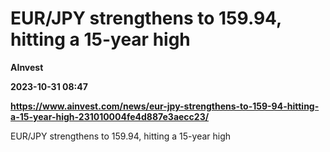 # EUR/JPY strengthens to 159.94, hitting a 15-year high
**AInvest**

**2023-10-31 08:47**

**https://www.ainvest.com/news/eur-jpy-strengthens-to-159-94-hitting-a-15-year-high-231010004fe4d887e3aecc23/**

EUR/JPY strengthens to 159.94, hitting a 15-year high